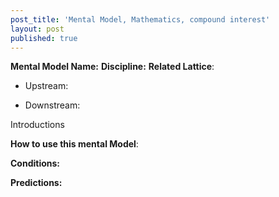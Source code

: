 ```yaml
---
post_title: 'Mental Model, Mathematics, compound interest'
layout: post
published: true
---
```


**Mental Model Name:**
**Discipline:** 
**Related Lattice**:

* Upstream:

* Downstream:



Introductions

**__How to use this mental Model__**:


**Conditions:**

**Predictions:**
